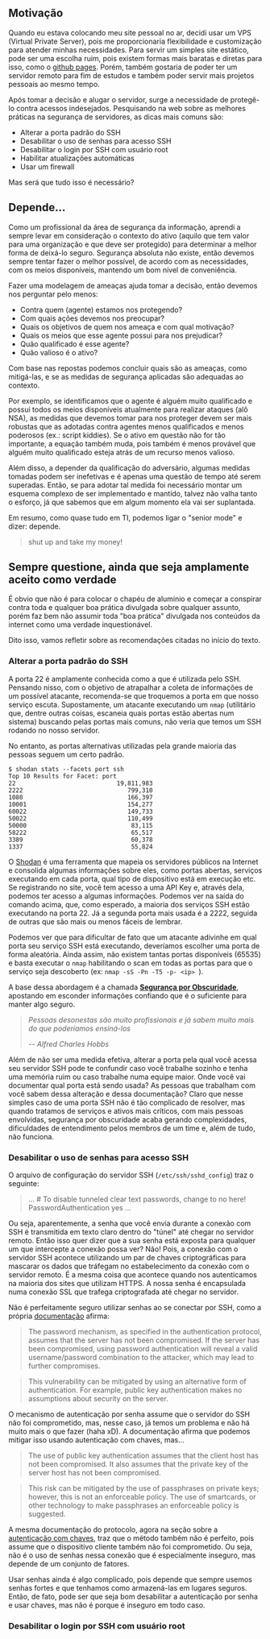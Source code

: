 ## Motivação

Quando eu estava colocando meu site pessoal no ar, decidi usar um VPS (Virtual Private Server), pois me proporcionaria flexibilidade e customização para atender minhas necessidades. Para servir um simples site estático, pode ser uma escolha ruim, pois existem formas mais baratas e diretas para isso, como o [github pages](https://pages.github.com/). Porém, também gostaria de poder ter um servidor remoto para fim de estudos e também poder servir mais projetos pessoais ao mesmo tempo.

Após tomar a decisão e alugar o servidor, surge a necessidade de protegê-lo contra acessos indesejados. Pesquisando na web sobre as melhores práticas na segurança de servidores, as dicas mais comuns são:

* Alterar a porta padrão do SSH
* Desabilitar o uso de senhas para acesso SSH
* Desabilitar o login por SSH com usuário root
* Habilitar atualizações automáticas
* Usar um firewall

Mas será que tudo isso é necessário?

## Depende...

Como um profissional da área de segurança da informação, aprendi a sempre levar em consideração o contexto do ativo (aquilo que tem valor para uma organização e que deve ser protegido) para determinar a melhor forma de deixá-lo seguro. Segurança absoluta não existe, então devemos sempre tentar fazer o melhor possível, de acordo com as necessidades, com os meios disponíveis, mantendo um bom nível de conveniência.

Fazer uma modelagem de ameaças ajuda tomar a decisão, então devemos nos perguntar pelo menos:

* Contra quem (agente) estamos nos protegendo?
* Com quais ações devemos nos preocupar?
* Quais os objetivos de quem nos ameaça e com qual motivação?
* Quais os meios que esse agente possui para nos prejudicar?
* Quão qualificado é esse agente?
* Quão valioso é o ativo?

Com base nas repostas podemos concluir quais são as ameaças, como mitigá-las, e se as medidas de segurança aplicadas são adequadas ao contexto.

Por exemplo, se identificamos que o agente é alguém muito qualificado e possui todos os meios disponíveis atualmente para realizar ataques (alô NSA), as medidas que devemos tomar para nos proteger devem ser mais robustas que as adotadas contra agentes menos qualificados e menos poderosos (ex.: script kiddies). Se o ativo em questão não for tão importante, a equação também muda, pois também é menos provável que alguém muito qualificado esteja atrás de um recurso menos valioso.

Além disso, a depender da qualificação do adversário, algumas medidas tomadas podem ser inefetivas e é apenas uma questão de tempo até serem superadas. Então, se para adotar tal medida foi necessário montar um esquema complexo de ser implementado e mantido, talvez não valha tanto o esforço, já que sabemos que em algum momento ela vai ser suplantada.

Em resumo, como quase tudo em TI, podemos ligar o "senior mode" e dizer: depende. 

> shut up and take my money!

## Sempre questione, ainda que seja amplamente aceito como verdade

É obvio que não é para colocar o chapéu de alumínio e começar a conspirar contra toda e qualquer boa prática divulgada sobre qualquer assunto, porém faz bem não assumir toda "boa prática" divulgada nos conteúdos da internet como uma verdade inquestionável.

Dito isso, vamos refletir sobre as recomendações citadas no início do texto.

### Alterar a porta padrão do SSH

A porta 22 é amplamente conhecida como a que é utilizada pelo SSH. Pensando nisso, com o objetivo de atrapalhar a coleta de informações de um possível atacante, recomenda-se que troquemos a porta em que nosso serviço escuta. Supostamente, um atacante executando um `nmap` (utilitário que, dentre outras coisas, escaneia quais portas estão abertas num sistema) buscando pelas portas mais comuns, não veria que temos um SSH rodando no nosso servidor.

No entanto, as portas alternativas utilizadas pela grande maioria das pessoas seguem um certo padrão.

```
$ shodan stats --facets port ssh
Top 10 Results for Facet: port
22                            19,811,983
2222                             799,310
1080                             166,397
10001                            154,277
60022                            149,733
50022                            110,499
50000                             83,115
58222                             65,517
3389                              60,378
1337                              55,824
```

O [Shodan](https://www.shodan.io/) é uma ferramenta que mapeia os servidores públicos na Internet e consolida algumas informações sobre eles, como portas abertas, serviços executando em cada porta, qual tipo de dispositivo está em execução etc. Se registrando no site, você tem acesso a uma API Key e, através dela, podemos ter acesso a algumas informações. Podemos ver na saída do comando acima, que, como esperado, a maioria dos serviços SSH estão executando na porta 22. Já a segunda porta mais usada é a 2222, seguida de outras que são mais ou menos fáceis de lembrar.

Podemos ver que para dificultar de fato que um atacante adivinhe em qual porta seu serviço SSH está executando, deveríamos escolher uma porta de forma aleatória. Ainda assim, não existem tantas portas disponíveis (65535) e basta executar o `nmap` habilitando o scan em todas as portas para que o serviço seja descoberto (ex: `nmap -sS -Pn -T5 -p- <ip> `).

A base dessa abordagem é a chamada [**Segurança por Obscuridade**](https://pt.wikipedia.org/wiki/Seguran%C3%A7a_por_obscurantismo), apostando em esconder informações confiando que é o suficiente para manter algo seguro. 

> <cite>Pessoas desonestas são muito profissionais e já sabem muito mais do que poderíamos ensiná-los</cite>
>
> -- <cite>Alfred Charles Hobbs</cite>

Além de não ser uma medida efetiva, alterar a porta pela qual você acessa seu servidor SSH pode te confundir caso você trabalhe sozinho e tenha uma memória ruim ou caso trabalhe numa equipe maior. Onde você vai documentar qual porta está sendo usada? As pessoas que trabalham com você sabem dessa alteração e dessa documentação? Claro que nesse simples caso de uma porta SSH não é tão complicado de resolver, mas quando tratamos de serviços e ativos mais críticos, com mais pessoas envolvidas, segurança por obscuridade acaba gerando complexidades, dificuldades de entendimento pelos membros de um time e, além de tudo, não funciona.

### Desabilitar o uso de senhas para acesso SSH

O arquivo de configuração do servidor SSH (`/etc/ssh/sshd_config`) traz o seguinte:

> ...
  \# To disable tunneled clear text passwords, change to no here!
  PasswordAuthentication yes
  ...

Ou seja, aparentemente, a senha que você envia durante a conexão com SSH é transmitida em texto claro dentro do "túnel" até chegar no servidor remoto. Então isso quer dizer que a sua senha está exposta para qualquer um que intercepte a conexão possa ver? Não! Pois, a conexão com o servidor SSH acontece utilizando um par de chaves criptográficas para mascarar os dados que tráfegam no estabelecimento da conexão com o servidor remoto. É a mesma coisa que acontece quando nos autenticamos na maioria dos sites que utilizam HTTPS. A nossa senha é encapsulada numa conexão SSL que trafega criptografada até chegar no servidor.

Não é perfeitamente seguro utilizar senhas ao se conectar por SSH, como a própria [documentação](https://datatracker.ietf.org/doc/html/rfc4251#section-9.4.5) afirma:

>  The password mechanism, as specified in the authentication protocol,
   assumes that the server has not been compromised.  If the server has
   been compromised, using password authentication will reveal a valid
   username/password combination to the attacker, which may lead to
   further compromises.

>  This vulnerability can be mitigated by using an alternative form of
   authentication.  For example, public key authentication makes no
   assumptions about security on the server.

O mecanismo de autenticação por senha assume que o servidor do SSH não foi comprometido, mas, nesse caso, já temos um problema e não há muito mais o que fazer (haha xD). A documentação afirma que podemos mitigar isso usando autenticação com chaves, mas...

>  The use of public key authentication assumes that the client host has
   not been compromised.  It also assumes that the private key of the
   server host has not been compromised.

>  This risk can be mitigated by the use of passphrases on private keys;
   however, this is not an enforceable policy.  The use of smartcards,
   or other technology to make passphrases an enforceable policy is
   suggested.

A mesma documentação do protocolo, agora na seção sobre a [autenticação com chaves](https://datatracker.ietf.org/doc/html/rfc4251#section-9.4.4), traz que o método também não é perfeito, pois assume que o dispositivo cliente também não foi comprometido. Ou seja, não é o uso de senhas nessa conexão que é especialmente inseguro, mas depende de um conjunto de fatores.

Usar senhas ainda é algo complicado, pois depende que sempre usemos senhas fortes e que tenhamos como armazená-las em lugares seguros. Então, de fato, pode ser que seja bom desabilitar a autenticação por senha e usar chaves, mas não é porque é inseguro em todo caso.

### Desabilitar o login por SSH com usuário root




